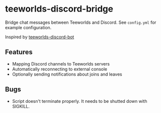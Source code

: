 # teeworlds-discord-bridge

Bridge chat messages between Teeworlds and Discord. See `config.yml` for example
configuration.

Inspired by [teeworlds-discord-bot](https://github.com/pure-luck-999/teeworlds-discord-bot)

## Features

- Mapping Discord channels to Teeworlds servers
- Automatically reconnecting to external console
- Optionally sending notifications about joins and leaves

## Bugs

- Script doesn't terminate properly. It needs to be shutted down with SIGKILL.
